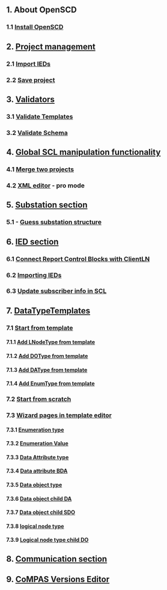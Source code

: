 ## 1. About OpenSCD
### 1.1 [Install OpenSCD](https://github.com/openscd/open-scd/wiki/Install-OpenSCD)

## 2. [Project management](https://github.com/openscd/open-scd/wiki/Project-workflow)
### 2.1 [Import IEDs](https://github.com/openscd/open-scd/wiki/Import-IEDs)
### 2.2 [Save project](https://github.com/openscd/open-scd/wiki/Save-project)

## 3. [Validators](https://github.com/openscd/open-scd/wiki/Validators)
### 3.1 [Validate Templates](https://github.com/openscd/open-scd/wiki/Validate-template)
### 3.2 [Validate Schema](https://github.com/openscd/open-scd/wiki/Validate-schema)

## 4. [Global SCL manipulation functionality](https://github.com/openscd/open-scd/wiki/Global-SCL-manipulation)
### 4.1 [Merge two projects](https://github.com/openscd/open-scd/wiki/Merge-functionality)
### 4.2 [XML editor](https://github.com/openscd/open-scd/wiki/XML-code-editor) - **pro mode**

## 5. [Substation section](https://github.com/openscd/open-scd/wiki/Substation)
### 5.1 - [Guess substation structure](https://github.com/openscd/open-scd/wiki/Guess-substation-structure)

## 6. [IED section](https://github.com/openscd/open-scd/wiki/IED)
### 6.1 [Connect Report Control Blocks with ClientLN](https://github.com/openscd/open-scd/wiki/ClientLN)
### 6.2 [Importing IEDs](https://github.com/openscd/open-scd/wiki/Import-IEDs)
### 6.3 [Update subscriber info in SCL](https://github.com/openscd/open-scd/wiki/Update-subscriber-info)

## 7. [DataTypeTemplates](https://github.com/openscd/open-scd/wiki/DataTypeTemplates)
### 7.1 [Start from template](https://github.com/openscd/open-scd/wiki/Start-from-template)
#### 7.1.1 [Add LNodeType from template](https://github.com/openscd/open-scd/wiki/Add-LNodeType-from-templates)
#### 7.1.2 [Add DOType from template](https://github.com/openscd/open-scd/wiki/Add-DOType-from-templates)
#### 7.1.3 [Add DAType from template](https://github.com/openscd/open-scd/wiki/Add-DAType-from-templates)
#### 7.1.4 [Add EnumType from template](https://github.com/openscd/open-scd/wiki/Add-EnumType-from-templates)
### 7.2 [Start from scratch](https://github.com/openscd/open-scd/wiki/Start-from-scratch)
### 7.3 [Wizard pages in template editor](https://github.com/openscd/open-scd/wiki/All-template-editor-wizards)
#### 7.3.1 [Enumeration type](https://github.com/openscd/open-scd/wiki/Enumeration-EnumType)
#### 7.3.2 [Enumeration Value](https://github.com/openscd/open-scd/wiki/Enumeration-EnumVal)
#### 7.3.3 [Data Attribute type](https://github.com/openscd/open-scd/wiki/Data-attribute-type-DAType)
#### 7.3.4 [Data attribute BDA](https://github.com/openscd/open-scd/wiki/Data-attribute-type-child-BDA)
#### 7.3.5 [Data object type ](https://github.com/openscd/open-scd/wiki/Data-object-type-DOType)
#### 7.3.6 [Data object child DA](https://github.com/openscd/open-scd/wiki/Data-object-type-child-DA)
#### 7.3.7 [Data object child SDO](https://github.com/openscd/open-scd/wiki/Data-object-type-child-SDO)
#### 7.3.8 [logical node type](https://github.com/openscd/open-scd/wiki/Logical-node-type-LNodeType)
#### 7.3.9 [Logical node type child DO](https://github.com/openscd/open-scd/wiki/Logical-node-type-child-DO)

## 8. [Communication section](https://github.com/openscd/open-scd/wiki/Communication)

## 9. [CoMPAS Versions Editor](https://github.com/openscd/open-scd/wiki/CoMPAS-Versions-Editor)
